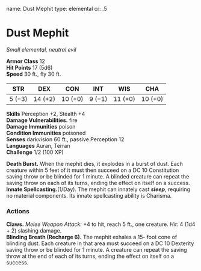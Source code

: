 name: Dust Mephit
type: elemental
cr: .5

# Dust Mephit 
_Small elemental, neutral evil_

**Armor Class** 12    
**Hit Points** 17 (5d6)    
**Speed** 30 ft., fly 30 ft. 

| STR     | DEX     | CON     | INT     | WIS     | CHA     |
|---------|---------|---------|---------|---------|---------|
| 5 (−3)  | 14 (+2) | 10 (+0) | 9 (−1)  | 11 (+0) | 10 (+0) |

**Skills** Perception +2, Stealth +4    
**Damage Vulnerabilities.** fire    
**Damage Immunities** poison    
**Condition Immunities** poisoned    
**Senses** darkvision 60 ft., passive Perception 12    
**Languages** Auran, Terran    
**Challenge** 1/2 (100 XP) 

**Death Burst.** When the mephit dies, it explodes in a burst of dust. Each creature within 5 feet of it must then succeed on a DC 10 Constitution saving throw or be blinded for 1 minute. A blinded creature can repeat the saving throw on each of its turns, ending the effect on itself on a success.    
**Innate Spellcasting.**(1/Day). The mephit can innately cast **_sleep_**, requiring no material components. Its innate spellcasting ability is Charisma. 

### Actions    
**Claws.** _Melee Weapon Attack:_ +4 to hit, reach 5 ft., one creature. _Hit:_ 4 (1d4 + 2) slashing damage.    
**Blinding Breath (Recharge 6).** The mephit exhales a 15- foot cone of blinding dust. Each creature in that area must succeed on a DC 10 Dexterity saving throw or be blinded for 1 minute. A creature can repeat the saving throw at the end of each of its turns, ending the effect on itself on a success.
